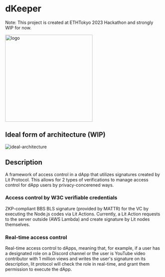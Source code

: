 # dKeeper

Note: This project is created at ETHTokyo 2023 Hackathon and strongly WIP for now.

<img width="280" alt="logo" src="https://user-images.githubusercontent.com/5776910/232265777-af16377d-4afc-4376-b975-58a3fa353ce8.png">

## Ideal form of architecture (WIP)

![ideal-architecture](https://user-images.githubusercontent.com/5776910/232265719-67a3717b-c5d2-43ae-ab6d-6abc21e65a09.jpg)

## Description

A framework of access control in a dApp that utilizes signatures created by Lit Protocol. This allows for 2 types of verifications to manage access control for dApp users by privacy-concerened ways.

### Access control by W3C verifiable credentials

ZKP-compliant BBS BLS signature (provided by MATTR) for the VC by executing the Node.js codes via Lit Actions. Currently, a Lit Action requests to the server outside (AWS Lambda) and create signature by Lit nodes themselves.

### Real-time access control

Real-time access control to dApps, meaning that, for example, if a user has a designated role on a Discord channel or the user is YouTube video contributor with 1 million views and writes the user's signature on its description, lit protocol will check the role in real-time, and grant them permission to execute the dApp.
